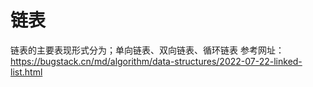 # 链表
链表的主要表现形式分为；单向链表、双向链表、循环链表
参考网址：https://bugstack.cn/md/algorithm/data-structures/2022-07-22-linked-list.html

